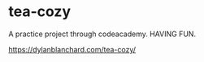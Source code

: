# tea-cozy
A practice project through codeacademy. HAVING FUN. 

https://dylanblanchard.com/tea-cozy/
